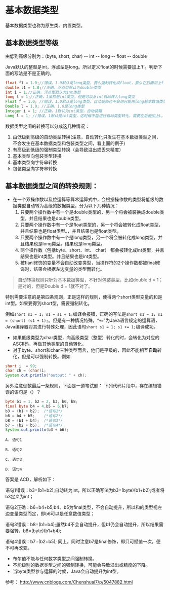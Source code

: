 # 基本数据类型
<!-- toc -->
<!-- tocstop-->
基本数据类型也称为原生类、内置类型。

## 基本数据类型等级
 由低到高级分别为：(byte, short, char) -- int -- long -- float -- double

  Java默认的整型是int，浮点型是long。所以定义float的时候需要加上‘f’。判断下面的写法是不是正确的。
  ```Java
  float f1 = 1.0;//错误。1.0默认是long类型，要么强制转化成float，要么在后面加上f
  double l1 = 1.0;//正确，浮点型默认为double类型
  int i = 1;//正确，浮点型默认为int类型
  long l = 1;//正确，1虽然是int类型，但是可以从int自动转为long类型
  Float f = 1.0; //错误，1.0默认是long类型。自动装箱也不会用只能用long基本数值类型进行装箱
  Double l = 1.0; //正确，1.0是long类型
  Integer i = 1; //正确，1默认为int类型，自动装箱
  Long l = 1; //错误，1默认是int类型，这时候不能进行自动类型转化，需要在后面加上L。
  ```
 数据类型之间的转换可以分成这几种情况：
1. 由低级到高级的自动类型转换(注意，自动转化只发生在基本数据类型之间，不会发生在基本数据类型和包装类型之间，看上面的例子)
2. 有高级到低级的强制类型转换（会导致溢出或丢失精度）
3. 基本类型向包装类型转换
4. 基本类型向字符串转换
5. 包装类型向字符串转换


## 基本数据类型之间的转换规则：
 * 在一个双操作数以及位运算等算术运算式中，会根据操作数的类型将低级的数据类型自动转为高级的数据类型，分为以下几种情况：
   1. 只要两个操作数中有一个是double类型的，另一个将会被装换成double类型，并且结果也是double类型。
   1. 只要两个操作数中有一个是float类型的，另一个将会被转化成float类型，并且结果也是float类型。，并且结果也是float类型。
   1. 只要两个操作数中有一个是long类型，另一个将会被转化成long类型，并且结果也是long类型。结果也是long类型。
   1. 两个操作数（包括byte、short、int、 char） 都会被转化成int类型，并且结果也是int类型。并且结果也是int类型。
   2. 被fianl修饰的变量不会自动改变类型，当操作符的2个操作数都被final修饰时，结果会根据左边变量的类型而转化。

> 自动转换规则只针对基本数据类型，不针对包装类型，比如double d = 1；是对的，但是Double d = 1就不对了。

  特别需要注意的是第四条规则，正是这样的规则，使得两个short类型变量的和是int型。如果要得到short型，需要强制转化。

  例如`short s1 = 1; s1 = s1 + 1;`编译会报错，正确的写法是`short s1 = 1; s1 = (short) (s1 + 1);`。但是有一种情况特殊，“`+=`”为Java语言规定的运算语，Java编译器对其进行特殊处理，因此语句`short s1 = 1; s1 += 1;`编译成功。

  * 如果低级类型为char类型，向高级类型（整型）转化的时，会转化为对应的ASCII码，再做其他类型的自动转化。
  * 对于byte、short和char三种类型而言，他们是平级的，因此不能相互**自动**转化，但是可以强制转换。例如
  ```java
  short i  = 99;
  char ch = (char)i;
  System.out.println("output: " + ch);
  ```
  另外注意倒数最后一条规则，下面是一道笔试题：
  下列代码片段中，存在编辑错误的语句是（）？
  ```java
  byte b1 = 1, b2 = 2, b3, b6, b8;
  final byte b4 = 4,b5 = 6,b7;
  b3 = (b1 + b2);  /*语句1*/
  b6 = b4 + b5;    /*语句2*/
  b8 = (b1 + b4);  /*语句3*/
  b7 = (b2 + b5);  /*语句4*/
  System.out.println(b3 + b6);
  ```
	A. 语句1

	B. 语句2

	C. 语句3

	D. 语句4

  答案是 ACD，解析如下：

  语句1错误：b3=(b1+b2);自动转为int，所以正确写法为b3=(byte)(b1+b2);或者将b3定义为int；

  语句2正确：b6=b4+b5;b4、b5为final类型，不会自动提升，所以和的类型视左边变量类型而定，即b6可以是任意数值类型；

  语句3错误：b8=(b1+b4);虽然b4不会自动提升，但b1仍会自动提升，所以结果需要强转，b8=(byte)(b1+b4);

  语句4错误：b7=(b2+b5); 同上。同时注意b7是final修饰，即只可赋值一次，便不可再改变。



* 布尔值不能与任何数字类型之间强制转换。
* 不能级别的数据类型之间的强制转换，可能会导致溢出或精度的下降。
* 当byte类型参与运算的时候，Java会自动提升为int型。

参考： http://www.cnblogs.com/Chenshuai7/p/5047882.html

